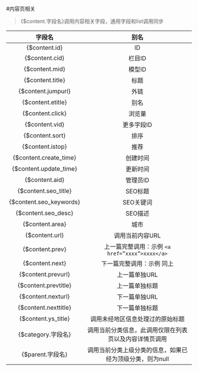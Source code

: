 #内容页相关

> {$content.字段名}调用内容相关字段，通用字段和list调用同步

|字段名|别名|
|:----:|:--:|
|{$content.id}|ID|
|{$content.cid}|栏目ID|
|{$content.mid}|模型ID|
|{$content.title}|标题|
|{$content.jumpurl}|外链|
|{$content.etitle}|别名|
|{$content.click}|浏览量|
|{$content.vid}|更多字段ID|
|{$content.sort}|排序|
|{$content.istop}|推荐|
|{$content.create_time}|创建时间|
|{$content.update_time}|更新时间|
|{$content.aid}|管理员ID|
|{$content.seo_title}|SEO标题|
|{$content.seo_keywords}|SEO关键词|
|{$content.seo_desc}|SEO描述|
|{$content.area}|城市|
|{$content.url}|调用当前内容URL|
|{$content.prev}|上一篇完整调用：示例 `<a href=”xxxx”>xxxx</a>`|
|{$content.next}|下一篇完整调用：示例 同上|
|{$content.prevurl}|上一篇单独URL|
|{$content.prevtitle}|上一篇单独标题|
|{$content.nexturl}|下一篇单独URL|
|{$content.nexttitle}|下一篇单独标题|
|{$content.ys_title}|调用未经地区信息处理过的原始标题|
|{$category.字段名}|调用当前分类信息，此调用仅限在列表页以及内容详情页调用|
|{$parent.字段名}|调用当前分类上级分类的信息，如果已经为顶级分类，则为null|